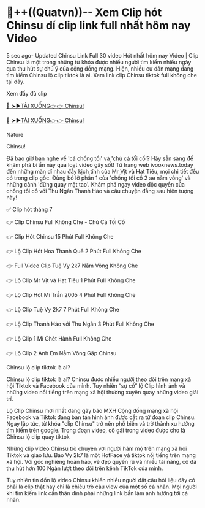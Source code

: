 # 🎥++((Quatvn))-- Xem Clip hót Chinsu dí clip link full nhất hôm nay Video

5 sec ago- Updated Chinsu Link Full 30 video Hót nhất hôm nay Video | Clip Chinsu là một trong những từ khóa được nhiều người tìm kiếm nhiều ngày qua thu hút sự chú ý của cộng đồng mạng. Hiện, nhiều cư dân mạng đang tìm kiếm Chinsu lộ clip  tiktok là ai. Xem link clip Chinsu tiktok full không che tại đây.

Xem đầy đủ clip

[🔴 ➤►TẢI XUỐNG👉👉 Chinsu!](https://ivooxnews.today/link-tran-ha-linh-2k2-full/)

[🔴 ➤►TẢI XUỐNG👉👉 Chinsu!](https://ivooxnews.today/link-tran-ha-linh-2k2-full/)

Nature

Chinsu!

Đã bao giờ bạn nghe về 'cá chống tối' và 'chú cá tối cổ'? Hãy sẵn sàng để khám phá bí ẩn này qua loạt video gây sốt! Từ trang web ivooxnews.today đến những màn dí nhau đầy kịch tính của Mr Vịt và Hạt Tiêu, mọi chi tiết đều có trong clip gốc. Đừng bỏ lỡ phần 1 của 'chống tối cổ 2 ae nằm võng' và những cảnh 'đừng quay mặt tao'. Khám phá ngay video độc quyền của chống tối cổ với Thu Ngân Thanh Hào và câu chuyện đằng sau hiện tượng này!

✅ Clip hót tháng 7

👉 Clip Chinsu Full Không Che - Chú Cá Tối Cổ

👉 Clip Hót Chinsu 15 Phút Full Không Che

👉 Lộ Clip Hót Hoa Thanh Quế 2 Phút Full Không Che

👉 Full Video Clip Tuệ Vy 2k7 Nằm Võng Không Che

👉 Lộ Clip Mr Vịt và Hạt Tiêu 1 Phút Full Không Che

👉 Lộ Clip Hót Mi Trần 2005 4 Phút Full Không Che

👉 Lộ Clip Tuệ Vy 2k7 7 Phút Full Không Che

👉 Lộ Clip Thanh Hào với Thu Ngân 3 Phút Full Không Che

👉 Lộ Clip 1 Mí Ghét Hành Full Không Che

👉 Lộ Clip 2 Anh Em Nằm Võng Gặp Chinsu

Chinsu lộ clip tiktok là ai?

Chinsu lộ clip tiktok là ai?
Chinsu được nhiều người theo dõi trên mạng xã hội  Tiktok và Facebook của mình. Tuy nhiên “sự cố” lộ Clip hình ảnh và những  video nổi tiếng trên mạng xã hội thường xuyên quay những video giải trí.

Lộ Clip Chinsu mới nhất đang gây bão MXH
Cộng đồng mạng xã hội Facebook và Tiktok đang bàn tán hình ảnh được cắt ra từ đoạn clip Chinsu. Ngay lập tức, từ khóa "clip Chinsu" trở nên phổ biến và trở thành xu hướng tìm kiếm trên google. Trong đoạn video, cô gái trong video được cho là Chinsu lộ clip quay tiktok

Những clip video Chinsu trò chuyện với người hâm mộ trên mạng xã hội Tiktok và giao lưu. Bảo Vy 2k7 là một HotFace và tiktok nổi tiếng trên mạng xã hội. Với góc nghiêng hoàn hảo, vẻ đẹp quyến rũ và nhiều tài năng, cô đã thu hút hơn 100 Ngàn lượt theo dõi trên kênh  TikTok của mình.

Tuy nhiên tin đồn lộ video Chinsu khiến nhiều người đặt câu hỏi liệu đây có phải là clip thật hay chỉ là chiêu trò câu view của một số cá nhân. Mọi người khi tìm kiếm link cẩn thận dính phải những link bẩn làm ảnh hướng tới cá nhân.
